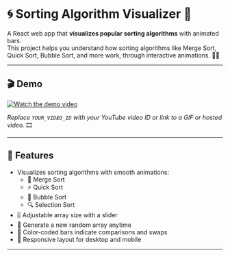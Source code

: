 # 🌀 Sorting Algorithm Visualizer 🚦

A React web app that **visualizes popular sorting algorithms** with animated bars.  
This project helps you understand how sorting algorithms like Merge Sort, Quick Sort, Bubble Sort, and more work, through interactive animations. 🎥✨

---

## 🎬 Demo

[![Watch the demo video](https://img.youtube.com/vi/YOUR_VIDEO_ID/maxresdefault.jpg)](https://youtu.be/YOUR_VIDEO_ID)

*Replace `YOUR_VIDEO_ID` with your YouTube video ID or link to a GIF or hosted video.* 🎞️

---

## 🚀 Features

- Visualizes sorting algorithms with smooth animations:
  - 🔀 Merge Sort
  - ⚡ Quick Sort
  - 🧼 Bubble Sort
  - 🔍 Selection Sort
- 🎚️ Adjustable array size with a slider
- 🔄 Generate a new random array anytime
- 🌈 Color-coded bars indicate comparisons and swaps
- 📱 Responsive layout for desktop and mobile

---

